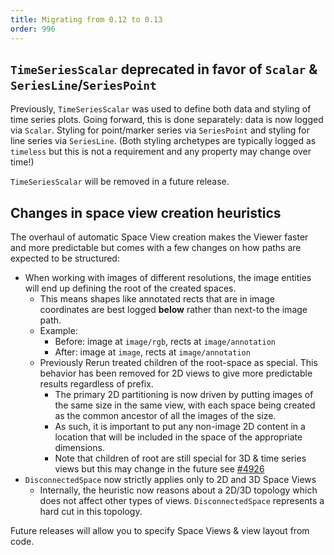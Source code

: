 ```yaml
---
title: Migrating from 0.12 to 0.13
order: 996
---
```


## `TimeSeriesScalar` deprecated in favor of `Scalar` & `SeriesLine`/`SeriesPoint`

Previously, `TimeSeriesScalar` was used to define both
data and styling of time series plots.
Going forward, this is done separately: data is now logged via `Scalar`.
Styling for point/marker series via `SeriesPoint` and styling for
line series via `SeriesLine`.
(Both styling archetypes are typically logged as `timeless` but this is not a requirement and any property may change over time!)

`TimeSeriesScalar` will be removed in a future release.

## Changes in space view creation heuristics

The overhaul of automatic Space View creation makes the Viewer faster and
more predictable but comes with a few changes on how paths are expected to be structured:

* When working with images of different resolutions, the image entities will end up defining the root of the created spaces.
  * This means shapes like annotated rects that are in image coordinates are best logged **below** rather than next-to
    the image path.
  * Example:
    * Before: image at `image/rgb`, rects at `image/annotation`
    * After: image at `image`, rects at `image/annotation`
  * Previously Rerun treated children of the root-space as special. This behavior has been removed for 2D views to
    give more predictable results regardless of prefix.
    * The primary 2D partitioning is now driven by putting images of the same size in the same view, with each space
      being created as the common ancestor of all the images of the size.
    * As such, it is important to put any non-image 2D content in a location that will be included in the space of
      the appropriate dimensions.
    * Note that children of root are still special for 3D & time series views but this may change in the future
      see [#4926](https://github.com/rerun-io/rerun/issues/4926)
* `DisconnectedSpace` now strictly applies only to 2D and 3D Space Views
  * Internally, the heuristic now reasons about a 2D/3D topology which does not affect other types of views.
    `DisconnectedSpace` represents a hard cut in this topology.

Future releases will allow you to specify Space Views & view layout from code.
